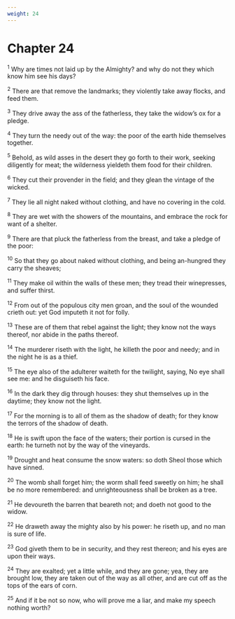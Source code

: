 ```yaml
---
weight: 24
---
```


# Chapter 24

<sup>1</sup> Why are times not laid up by the Almighty? and why do not they which know him see his days? 

<sup>2</sup> There are that remove the landmarks; they violently take away flocks, and feed them. 

<sup>3</sup> They drive away the ass of the fatherless, they take the widow’s ox for a pledge. 

<sup>4</sup> They turn the needy out of the way: the poor of the earth hide themselves together. 

<sup>5</sup> Behold, as wild asses in the desert they go forth to their work, seeking diligently for meat; the wilderness yieldeth them food for their children. 

<sup>6</sup> They cut their provender in the field; and they glean the vintage of the wicked. 

<sup>7</sup> They lie all night naked without clothing, and have no covering in the cold. 

<sup>8</sup> They are wet with the showers of the mountains, and embrace the rock for want of a shelter. 

<sup>9</sup> There are that pluck the fatherless from the breast, and take a pledge of the poor: 

<sup>10</sup> So that they go about naked without clothing, and being an-hungred they carry the sheaves; 

<sup>11</sup> They make oil within the walls of these men; they tread their winepresses, and suffer thirst. 

<sup>12</sup> From out of the populous city men groan, and the soul of the wounded crieth out: yet God imputeth it not for folly. 

<sup>13</sup> These are of them that rebel against the light; they know not the ways thereof, nor abide in the paths thereof. 

<sup>14</sup> The murderer riseth with the light, he killeth the poor and needy; and in the night he is as a thief. 

<sup>15</sup> The eye also of the adulterer waiteth for the twilight, saying, No eye shall see me: and he disguiseth his face. 

<sup>16</sup> In the dark they dig through houses: they shut themselves up in the daytime; they know not the light. 

<sup>17</sup> For the morning is to all of them as the shadow of death; for they know the terrors of the shadow of death. 

<sup>18</sup> He is swift upon the face of the waters; their portion is cursed in the earth: he turneth not by the way of the vineyards. 

<sup>19</sup> Drought and heat consume the snow waters: so doth Sheol those which have sinned. 

<sup>20</sup> The womb shall forget him; the worm shall feed sweetly on him; he shall be no more remembered: and unrighteousness shall be broken as a tree. 

<sup>21</sup> He devoureth the barren that beareth not; and doeth not good to the widow. 

<sup>22</sup> He draweth away the mighty also by his power: he riseth up, and no man is sure of life. 

<sup>23</sup> God giveth them to be in security, and they rest thereon; and his eyes are upon their ways. 

<sup>24</sup> They are exalted; yet a little while, and they are gone; yea, they are brought low, they are taken out of the way as all other, and are cut off as the tops of the ears of corn. 

<sup>25</sup> And if it be not so now, who will prove me a liar, and make my speech nothing worth? 


